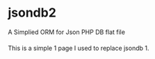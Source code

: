 # jsondb2
A Simplied ORM for Json PHP DB flat file

#### 

This is a simple 1 page I used to replace jsondb 1. 
